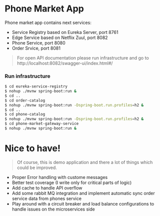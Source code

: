 # Phone Market App

Phone market app contains next services:
  - Service Registry based on Eureka Server, port 8761
  - Edge Service based on Netflix Zuul, port 8082
  - Phone Service, port 8080
  - Order Srvice, port 8081

> For open API documentation please run infrastructure and go to http://localhost:8082/swagger-ui/index.html#/

### Run infrastructure

```sh
$ cd eureka-service-registry
$ nohup ./mvnw spring-boot:run &
$ cd ..
$ cd order-catalog
$ nohup ./mvnw spring-boot:run -Dspring-boot.run.profiles=h2 &
$ cd ..
$ cd phone-catalog
$ nohup ./mvnw spring-boot:run -Dspring-boot.run.profiles=h2 &
$ cd phone-market-gateway-service
$ nohup ./mvnw spring-boot:run &
```

# Nice to have!

> Of course, this is demo application and there a lot of things which could be improved.
  - Proper Error handling with custome messages
  - Better test coverage (I write only for critical parts of logic)
  -  Add cache to handle API overflow
  - Add some rabbit MQ integration and implement automatic sync order service data from phones service
  - Play around with a circuit breaker and load balance configurations to handle issues on the microservices side
